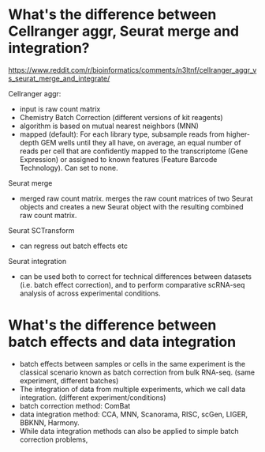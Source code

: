 # What's the difference between Cellranger aggr, Seurat merge and integration?
https://www.reddit.com/r/bioinformatics/comments/n3ltnf/cellranger_aggr_vs_seurat_merge_and_integrate/

Cellranger aggr:
- input is raw count matrix
- Chemistry Batch Correction (different versions of kit reagents)
- algorithm is based on mutual nearest neighbors (MNN)
- mapped (default): For each library type, subsample reads from higher-depth GEM wells until they all have, on average, an equal number of reads per cell that are confidently mapped to the transcriptome (Gene Expression) or assigned to known features (Feature Barcode Technology). Can set to none. 

Seurat merge
- merged raw count matrix. merges the raw count matrices of two Seurat objects and creates a new Seurat object with the resulting combined raw count matrix. 

Seurat SCTransform
- can regress out batch effects etc

Seurat integration
- can be used both to correct for technical differences between datasets (i.e. batch effect correction), and to perform comparative scRNA-seq analysis of across experimental conditions.

# What's the difference between batch effects and data integration
- batch effects between samples or cells in the same experiment is the classical scenario known as batch correction from bulk RNA-seq. (same experiment, different batches)
- The integration of data from multiple experiments, which we call data integration. (different experiment/conditions)
- batch correction method: ComBat
- data integration method: CCA, MNN, Scanorama, RISC, scGen, LIGER, BBKNN, Harmony. 
- While data integration methods can also be applied to simple batch correction problems, 
